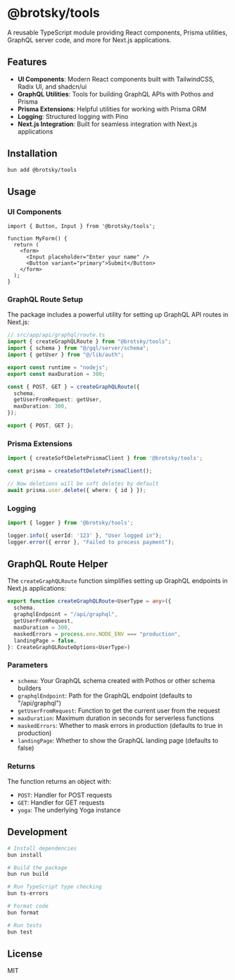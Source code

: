# @brotsky/tools

A reusable TypeScript module providing React components, Prisma utilities, GraphQL server code, and more for Next.js applications.

## Features

- **UI Components**: Modern React components built with TailwindCSS, Radix UI, and shadcn/ui
- **GraphQL Utilities**: Tools for building GraphQL APIs with Pothos and Prisma
- **Prisma Extensions**: Helpful utilities for working with Prisma ORM
- **Logging**: Structured logging with Pino
- **Next.js Integration**: Built for seamless integration with Next.js applications

## Installation

```bash
bun add @brotsky/tools
```

## Usage

### UI Components

```tsx
import { Button, Input } from '@brotsky/tools';

function MyForm() {
  return (
    <form>
      <Input placeholder="Enter your name" />
      <Button variant="primary">Submit</Button>
    </form>
  );
}
```

### GraphQL Route Setup

The package includes a powerful utility for setting up GraphQL API routes in Next.js:

```ts
// src/app/api/graphql/route.ts
import { createGraphQLRoute } from "@brotsky/tools";
import { schema } from "@/gql/server/schema";
import { getUser } from "@/lib/auth";

export const runtime = "nodejs";
export const maxDuration = 300;

const { POST, GET } = createGraphQLRoute({
  schema,
  getUserFromRequest: getUser,
  maxDuration: 300,
});

export { POST, GET };
```

### Prisma Extensions

```ts
import { createSoftDeletePrismaClient } from '@brotsky/tools';

const prisma = createSoftDeletePrismaClient();

// Now deletions will be soft deletes by default
await prisma.user.delete({ where: { id } });
```

### Logging

```ts
import { logger } from '@brotsky/tools';

logger.info({ userId: '123' }, "User logged in");
logger.error({ error }, "Failed to process payment");
```

## GraphQL Route Helper

The `createGraphQLRoute` function simplifies setting up GraphQL endpoints in Next.js applications:

```typescript
export function createGraphQLRoute<UserType = any>({
  schema,
  graphqlEndpoint = "/api/graphql",
  getUserFromRequest,
  maxDuration = 300,
  maskedErrors = process.env.NODE_ENV === "production",
  landingPage = false,
}: CreateGraphQLRouteOptions<UserType>)
```

### Parameters

- `schema`: Your GraphQL schema created with Pothos or other schema builders
- `graphqlEndpoint`: Path for the GraphQL endpoint (defaults to "/api/graphql")
- `getUserFromRequest`: Function to get the current user from the request
- `maxDuration`: Maximum duration in seconds for serverless functions
- `maskedErrors`: Whether to mask errors in production (defaults to true in production)
- `landingPage`: Whether to show the GraphQL landing page (defaults to false)

### Returns

The function returns an object with:
- `POST`: Handler for POST requests
- `GET`: Handler for GET requests
- `yoga`: The underlying Yoga instance

## Development

```bash
# Install dependencies
bun install

# Build the package
bun run build

# Run TypeScript type checking
bun ts-errors

# Format code
bun format

# Run tests
bun test
```

## License

MIT